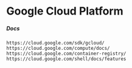 # Google Cloud Platform

##### Docs

```
https://cloud.google.com/sdk/gcloud/
https://cloud.google.com/compute/docs/
https://cloud.google.com/container-registry/
https://cloud.google.com/shell/docs/features
```



